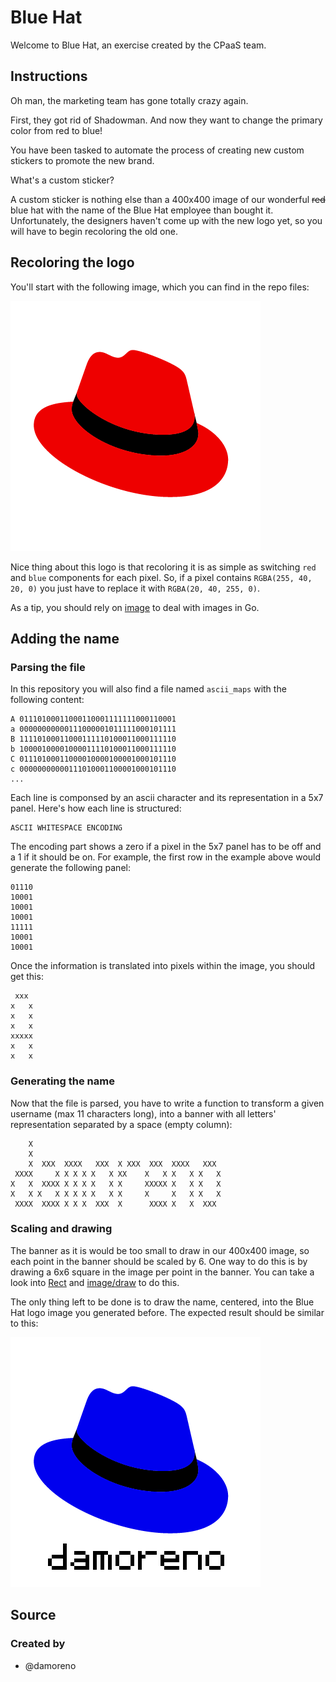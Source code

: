 # Blue Hat

Welcome to Blue Hat, an exercise created by the CPaaS team.

## Instructions

Oh man, the marketing team has gone totally crazy again.

First, they got rid of Shadowman. And now they want to change the primary color from red to blue!

You have been tasked to automate the process of creating new custom stickers to promote the new brand.

What's a custom sticker?

A custom sticker is nothing else than a 400x400 image of our wonderful ~~red~~ blue hat with the name of the Blue Hat
employee than bought it. Unfortunately, the designers haven't come up with the new logo yet, so you will have to begin
recoloring the old one.

## Recoloring the logo

You'll start with the following image, which you can find in the repo files:

![red_hat_logo](red_hat.png)

Nice thing about this logo is that recoloring it is as simple as switching `red` and `blue` components for each pixel.
So, if a pixel contains `RGBA(255, 40, 20, 0)` you just have to replace it with `RGBA(20, 40, 255, 0)`.

As a tip, you should rely on [image](https://pkg.go.dev/image) to deal with images in Go.

## Adding the name

### Parsing the file

In this repository you will also find a file named `ascii_maps` with the following content:

```
A 01110100011000110001111111000110001
a 00000000000111000001011111000101111
B 11110100011000111110100011000111110
b 10000100001000011110100011000111110
C 01110100011000010000100001000101110
c 00000000000111010001100001000101110
...
```

Each line is componsed by an ascii character and its representation in a 5x7 panel. Here's how each line is structured:

```
ASCII WHITESPACE ENCODING
```

The encoding part shows a zero if a pixel in the 5x7 panel has to be off and a 1 if it should be on. For example, the
first row in the example above would generate the following panel:

```
01110
10001
10001
10001
11111
10001
10001
```

Once the information is translated into pixels within the image, you should get this:

```
 xxx 
x   x
x   x
x   x
xxxxx
x   x
x   x
```

### Generating the name

Now that the file is parsed, you have to write a function to transform a given username (max 11 characters long), into a
banner with all letters' representation separated by a space (empty column):

```
    X                                           
    X                                           
    X  XXX  XXXX   XXX  X XXX  XXX  XXXX   XXX  
 XXXX     X X X X X   X XX    X   X X   X X   X 
X   X  XXXX X X X X   X X     XXXXX X   X X   X 
X   X X   X X X X X   X X     X     X   X X   X 
 XXXX  XXXX X X X  XXX  X      XXXX X   X  XXX  
```

### Scaling and drawing

The banner as it is would be too small to draw in our 400x400 image, so each point in the banner should be scaled by 6.
One way to do this is by drawing a 6x6 square in the image per point in the banner. You can take a look into [Rect](https://pkg.go.dev/image#Rect) and 
[image/draw](https://pkg.go.dev/image/draw) to do this.

The only thing left to be done is to draw the name, centered, into the Blue Hat logo image you generated before. The expected
result should be similar to this:

![blue_hat_name](blue_hat_name.png)

## Source

### Created by

- @damoreno
